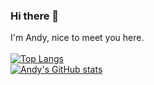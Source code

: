 ### Hi there 👋

I'm Andy, nice to meet you here.
<br/>
<br/>
[![Top Langs](https://github-readme-stats.vercel.app/api/top-langs/?username=AndyLau223&layout=compact&show_icons=true&theme=radical)](https://github.com/anuraghazra/github-readme-stats)
<br/>
[![Andy's GitHub stats](https://github-readme-stats.vercel.app/api?username=AndyLau223&show_icons=true&theme=radical)](https://github.com/anuraghazra/github-readme-stats)




<!--
**AndyLau223/AndyLau223** is a ✨ _special_ ✨ repository because its `README.md` (this file) appears on your GitHub profile.

Here are some ideas to get you started:

- 🔭 I’m currently working on ...
- 🌱 I’m currently learning ...
- 👯 I’m looking to collaborate on ...
- 🤔 I’m looking for help with ...
- 💬 Ask me about ...
- 📫 How to reach me: ...
- 😄 Pronouns: ...
- ⚡ Fun fact: ...
-->
